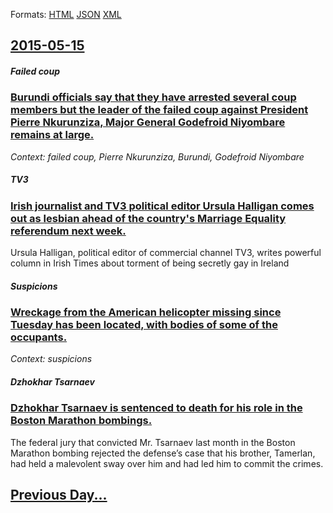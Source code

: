 
Formats: [HTML](2015/05/15/index.html)  [JSON](2015/05/15/index.json)  [XML](2015/05/15/index.xml)  

## [2015-05-15](/news/2015/05/15/index.md)

##### Failed coup
### [Burundi officials say that they have arrested several coup members but the leader of the failed coup against President Pierre Nkurunziza, Major General Godefroid Niyombare remains at large. ](/news/2015/05/15/burundi-officials-say-that-they-have-arrested-several-coup-members-but-the-leader-of-the-failed-coup-against-president-pierre-nkurunziza-ma.md)
_Context: failed coup, Pierre Nkurunziza, Burundi, Godefroid Niyombare_

##### TV3
### [Irish journalist and TV3 political editor Ursula Halligan comes out as lesbian ahead of the country's Marriage Equality referendum next week. ](/news/2015/05/15/irish-journalist-and-tv3-political-editor-ursula-halligan-comes-out-as-lesbian-ahead-of-the-country-s-marriage-equality-referendum-next-week.md)
Ursula Halligan, political editor of commercial channel TV3, writes powerful column in Irish Times about torment of being secretly gay in Ireland

##### Suspicions
### [ Wreckage from the American helicopter missing since Tuesday has been located, with bodies of some of the occupants. ](/news/2015/05/15/wreckage-from-the-american-helicopter-missing-since-tuesday-has-been-located-with-bodies-of-some-of-the-occupants.md)
_Context: suspicions_

##### Dzhokhar Tsarnaev
### [Dzhokhar Tsarnaev is sentenced to death for his role in the Boston Marathon bombings. ](/news/2015/05/15/dzhokhar-tsarnaev-is-sentenced-to-death-for-his-role-in-the-boston-marathon-bombings.md)
The federal jury that convicted Mr. Tsarnaev last month in the Boston Marathon bombing rejected the defense’s case that his brother, Tamerlan, had held a malevolent sway over him and had led him to commit the crimes.

## [Previous Day...](/news/2015/05/14/index.md)

